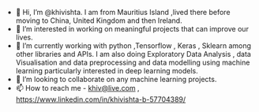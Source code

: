 - 👋 Hi, I’m @khivishta. I am from Mauritius Island ,lived there before moving to China, United Kingdom and then Ireland. 
- 👀 I’m interested in working on meaningful projects that can improve our lives.
- 🌱 I’m currently working with python ,Tensorflow , Keras , Sklearn among other libraries and APIs. I am also doing Exploratory Data Analysis , data Visualisation and data preprocessing and data modelling using machine learning particularly interested in deep learning models.
- 💞️ I’m looking to collaborate on any machine learning projects. 
- 📫 How to reach me - khiv@live.com , https://www.linkedin.com/in/khivishta-b-57704389/ 
  




<!---
khivishta/khivishta is a ✨ special ✨ repository because its `README.md` (this file) appears on your GitHub profile.
You can click the Preview link to take a look at your changes.
--->
